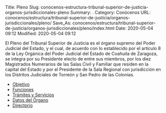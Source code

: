 Title: Pleno
Slug: conocenos-estructura-tribunal-superior-de-justicia-organos-jurisdiccionales-pleno
Summary: .
Category: Conócenos
URL: conocenos/estructura/tribunal-superior-de-justicia/organos-jurisdiccionales/pleno/
Save_As: conocenos/estructura/tribunal-superior-de-justicia/organos-jurisdiccionales/pleno/index.html
Date: 2020-05-04 09:12
Modified: 2020-05-04 09:12



El Pleno del Tribunal Superior de Justicia es el órgano supremo del Poder Judicial del Estado, y el cual, de acuerdo con lo establecido por el artículo 8 de la Ley Orgánica del Poder Judicial del Estado de Coahuila de Zaragoza, se integra por su Presidente electo de entre sus miembros, por los diez Magistrados Numerarios de las Salas Civil y Familiar que residen en la capital del Estado y por el Presidente de la Sala Regional con jurisdicción en los Distritos Judiciales de Torreón y San Pedro de las Colonias.

* [Objetivo](objetivo/)
* [Funciones](funciones/)
* [Trámites y Servicios](tramites-y-servicios/)
* [Datos del Órgano](datos-del-organo/)
* [Directorio](directorio/)



